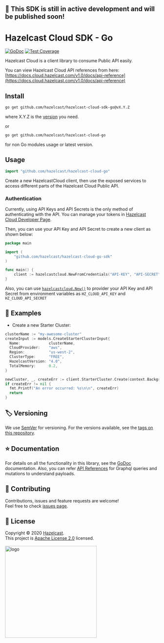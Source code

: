 ## :construction: This SDK is still in active development and will be published soon!
# Hazelcast Cloud SDK - Go

[![GoDoc](https://godoc.org/github.com/hazelcast/hazelcast-cloud-go-sdk?status.svg)](https://pkg.go.dev/github.com/hazelcast/hazelcast-cloud-sdk-go)
[![Test Coverage](https://api.codeclimate.com/v1/badges/8f5e49462086d7ba07f9/test_coverage)](https://codeclimate.com/github/hazelcast/hazelcast-cloud-sdk-go/test_coverage)

Hazelcast Cloud is a client library to consume Public API easily.

You can view Hazelcast Cloud API references from here: [https://docs.cloud.hazelcast.com/v1.0/docs/api-reference](https://docs.cloud.hazelcast.com/v1.0/docs/api-reference)

## Install
```sh
go get github.com/hazelcast/hazelcast-cloud-sdk-go@vX.Y.Z
```

where X.Y.Z is the [version](https://github.com/hazelcast/hazelcast-cloud-sdk-go/releases) you need.

or
```sh
go get github.com/hazelcast/hazelcast-cloud-go
```
for non Go modules usage or latest version.

## Usage

```go
import "github.com/hazelcast/hazelcast-cloud-go"
```

Create a new HazelcastCloud client, then use the exposed services to
access different parts of the Hazelcast Cloud Public API.

### Authentication

Currently, using API Keys and API Secrets is the only method of
authenticating with the API. You can manage your tokens
in [Hazelcast Cloud Developer Page](https://cloud.hazelcast.com/settings/developer).

Then, you can use your API Key and API Secret to create a new client as shown below:

```go
package main

import (
    "github.com/hazelcast/hazelcast-cloud-go-sdk"
)

func main() {
    client := hazelcastcloud.NewFromCredentials("API-KEY", "API-SECRET")
}
```

Also, you can use [`hazelcastcloud.New()`](https://github.com/hazelcast/hazelcast-cloud-sdk-go/blob/master/hazelcast_cloud.go#L113) to provider your API Key and API Secret from environment variables as `HZ_CLOUD_API_KEY` and `HZ_CLOUD_API_SECRET` 

## :rocket: Examples
- Create a new Starter Cluster:

```go
clusterName := "my-awesome-cluster"
createInput := models.CreateStarterClusterInput{
  Name:             clusterName,
  CloudProvider:    "aws",
  Region:           "us-west-2",
  ClusterType:      "FREE",
  HazelcastVersion: "4.0",
  TotalMemory:      0.2,
}

newCluster, _, createErr := client.StarterCluster.Create(context.Background(), &createInput)
if createErr != nil {
  fmt.Printf("An error occurred: %s\n\n", createErr)
  return
}
```

## 🏷️ Versioning

We use [SemVer](http://semver.org/) for versioning. For the versions available, see the [tags on this repository](https://github.com/hazelcast/hazelcast-cloud-sdk-go/tags).

## ⭐️ Documentation

For details on all the functionality in this library, see the [GoDoc](http://godoc.org/github.com/hazelcast/hazelcast-cloud-sdk-go) documentation. Also, you can refer [API References](https://docs.cloud.hazelcast.com/docs/api-reference) for Graphql queries and mutations to understand payloads.


## 🤝 Contributing

Contributions, issues and feature requests are welcome!<br />Feel free to check [issues page](https://github.com/hazelcast/hazelcast-cloud-sdk-go/issues).


## 📝 License

Copyright © 2020 [Hazelcast](https://github.com/hazelcast).<br />
This project is [Apache License 2.0](https://github.com/hazelcast/hazelcast-cloud-cli) licensed.<br /><br />
<img alt="logo" width="300" src="https://cloud.hazelcast.com/static/images/hz-cloud-logo.svg" />
